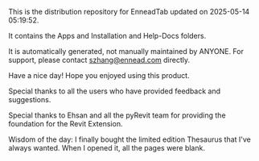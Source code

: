 This is the distribution repository for EnneadTab updated on 2025-05-14 05:19:52.

It contains the Apps and Installation and Help-Docs folders.

It is automatically generated, not manually maintained by ANYONE.
For support, please contact szhang@ennead.com directly.

Have a nice day! Hope you enjoyed using this product.

Special thanks to all the users who have provided feedback and suggestions.

Special thanks to Ehsan and all the pyRevit team for providing the foundation for the Revit Extension.



Wisdom of the day:
I finally bought the limited edition Thesaurus that I've always wanted. When I opened it, all the pages were blank.
